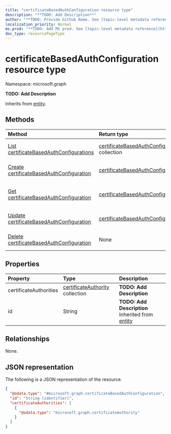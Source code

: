 ```yaml
---
title: "certificateBasedAuthConfiguration resource type"
description: "**TODO: Add Description**"
author: "**TODO: Provide Github Name. See [topic-level metadata reference](https://msgo.azurewebsites.net/add/document/guidelines/metadata.html#topic-level-metadata)**"
localization_priority: Normal
ms.prod: "**TODO: Add MS prod. See [topic-level metadata reference](https://msgo.azurewebsites.net/add/document/guidelines/metadata.html#topic-level-metadata)**"
doc_type: resourcePageType
---
```


# certificateBasedAuthConfiguration resource type

Namespace: microsoft.graph

**TODO: Add Description**


Inherits from [entity](../resources/entity.md).

## Methods
|Method|Return type|Description|
|:---|:---|:---|
|[List certificateBasedAuthConfigurations](../api/certificatebasedauthconfiguration-list.md)|[certificateBasedAuthConfiguration](../resources/certificatebasedauthconfiguration.md) collection|Get a list of the [certificateBasedAuthConfiguration](../resources/certificatebasedauthconfiguration.md) objects and their properties.|
|[Create certificateBasedAuthConfiguration](../api/certificatebasedauthconfiguration-post-certificatebasedauthconfiguration.md)|[certificateBasedAuthConfiguration](../resources/certificatebasedauthconfiguration.md)|Create a new [certificateBasedAuthConfiguration](../resources/certificatebasedauthconfiguration.md) object.|
|[Get certificateBasedAuthConfiguration](../api/certificatebasedauthconfiguration-get.md)|[certificateBasedAuthConfiguration](../resources/certificatebasedauthconfiguration.md)|Read the properties and relationships of a [certificateBasedAuthConfiguration](../resources/certificatebasedauthconfiguration.md) object.|
|[Update certificateBasedAuthConfiguration](../api/certificatebasedauthconfiguration-update.md)|[certificateBasedAuthConfiguration](../resources/certificatebasedauthconfiguration.md)|Update the properties of a [certificateBasedAuthConfiguration](../resources/certificatebasedauthconfiguration.md) object.|
|[Delete certificateBasedAuthConfiguration](../api/certificatebasedauthconfiguration-delete.md)|None|Deletes a [certificateBasedAuthConfiguration](../resources/certificatebasedauthconfiguration.md) object.|

## Properties
|Property|Type|Description|
|:---|:---|:---|
|certificateAuthorities|[certificateAuthority](../resources/certificateauthority.md) collection|**TODO: Add Description**|
|id|String|**TODO: Add Description** Inherited from [entity](../resources/entity.md)|

## Relationships
None.

## JSON representation
The following is a JSON representation of the resource.
<!-- {
  "blockType": "resource",
  "keyProperty": "id",
  "@odata.type": "microsoft.graph.certificateBasedAuthConfiguration",
  "baseType": "microsoft.graph.entity",
  "openType": false
}
-->
``` json
{
  "@odata.type": "#microsoft.graph.certificateBasedAuthConfiguration",
  "id": "String (identifier)",
  "certificateAuthorities": [
    {
      "@odata.type": "microsoft.graph.certificateAuthority"
    }
  ]
}
```

